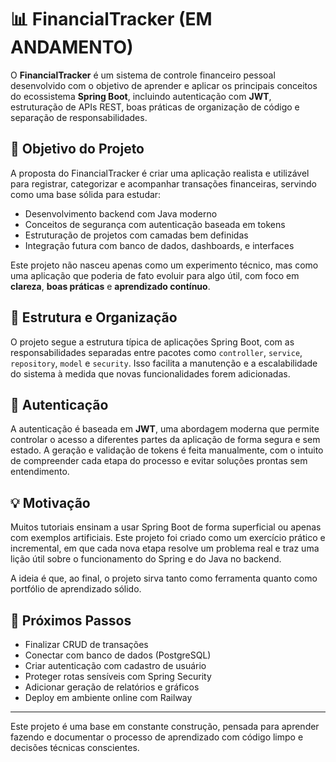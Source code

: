 # 📊 FinancialTracker (EM ANDAMENTO)

O **FinancialTracker** é um sistema de controle financeiro pessoal desenvolvido com o objetivo de aprender e aplicar os principais conceitos do ecossistema **Spring Boot**, incluindo autenticação com **JWT**, estruturação de APIs REST, boas práticas de organização de código e separação de responsabilidades.

## 🎯 Objetivo do Projeto

A proposta do FinancialTracker é criar uma aplicação realista e utilizável para registrar, categorizar e acompanhar transações financeiras, servindo como uma base sólida para estudar:

- Desenvolvimento backend com Java moderno
- Conceitos de segurança com autenticação baseada em tokens
- Estruturação de projetos com camadas bem definidas
- Integração futura com banco de dados, dashboards, e interfaces

Este projeto não nasceu apenas como um experimento técnico, mas como uma aplicação que poderia de fato evoluir para algo útil, com foco em **clareza**, **boas práticas** e **aprendizado contínuo**.

## 🧱 Estrutura e Organização

O projeto segue a estrutura típica de aplicações Spring Boot, com as responsabilidades separadas entre pacotes como `controller`, `service`, `repository`, `model` e `security`. Isso facilita a manutenção e a escalabilidade do sistema à medida que novas funcionalidades forem adicionadas.

## 🔐 Autenticação

A autenticação é baseada em **JWT**, uma abordagem moderna que permite controlar o acesso a diferentes partes da aplicação de forma segura e sem estado. A geração e validação de tokens é feita manualmente, com o intuito de compreender cada etapa do processo e evitar soluções prontas sem entendimento.

## 💡 Motivação

Muitos tutoriais ensinam a usar Spring Boot de forma superficial ou apenas com exemplos artificiais. Este projeto foi criado como um exercício prático e incremental, em que cada nova etapa resolve um problema real e traz uma lição útil sobre o funcionamento do Spring e do Java no backend.

A ideia é que, ao final, o projeto sirva tanto como ferramenta quanto como portfólio de aprendizado sólido.

## 📌 Próximos Passos

- Finalizar CRUD de transações
- Conectar com banco de dados (PostgreSQL)
- Criar autenticação com cadastro de usuário
- Proteger rotas sensíveis com Spring Security
- Adicionar geração de relatórios e gráficos
- Deploy em ambiente online com Railway

---

Este projeto é uma base em constante construção, pensada para aprender fazendo e documentar o processo de aprendizado com código limpo e decisões técnicas conscientes.
